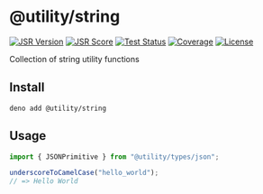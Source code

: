 # @utility/string

[![JSR Version](https://jsr.io/badges/@utility/string)](https://jsr.io/@utility/string)
[![JSR Score](https://jsr.io/badges/@utility/string/score)](https://jsr.io/@utility/string/score)
[![Test Status](https://github.com/utilityjs/string/actions/workflows/test.yml/badge.svg)](https://github.com/utilityjs/string/actions/workflows/test.yml)
[![Coverage](https://codecov.io/gh/utilityjs/string/branch/main/graph/badge.svg?token=OzlniGFmNp)](https://codecov.io/gh/justaos/utils)
[![License](https://img.shields.io/github/license/utilityjs/string.svg?label=License)](/LICENSE)

Collection of string utility functions

## Install

```shell
deno add @utility/string
```

## Usage

```typescript
import { JSONPrimitive } from "@utility/types/json";

underscoreToCamelCase("hello_world");
// => Hello World
```
